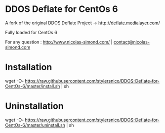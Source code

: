 DDOS Deflate for CentOs 6
=========================

A fork of the original DDOS Deflate Project -> http://deflate.medialayer.com/

Fully loaded for CentOs 6

For any question : http://www.nicolas-simond.com/ | contact@nicolas-simond.com



Installation
============

wget -O- https://raw.githubusercontent.com/stylersnico/DDOS-Deflate-for-CentOs-6/master/install.sh | sh



Uninstallation
==============

wget -O- https://raw.githubusercontent.com/stylersnico/DDOS-Deflate-for-CentOs-6/master/uninstall.sh | sh
